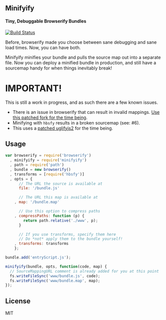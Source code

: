 Minifyify
---------
#### Tiny, Debuggable Browserify Bundles

[![Build Status](https://travis-ci.org/ben-ng/minifyify.png?branch=master)](https://travis-ci.org/ben-ng/minifyify)

Before, browserify made you choose between sane debugging and sane load times. Now, you can have both.

Minifyify minifies your bundle and pulls the source map out into a separate file. Now you can deploy a minified bundle in production, and still have a sourcemap handy for when things inevitably break!

# IMPORTANT!

This is still a work in progress, and as such there are a few known issues.

 * There is an issue in browserify that can result in invalid mappings. [Use this patched fork for the time being](https://github.com/ben-ng/node-browserify).
 * Minifying with `hbsfy` results in a broken sourcemap (see: #6).
 * This uses a [patched uglifyjs2](https://github.com/mishoo/UglifyJS2/pull/268) for the time being.

## Usage

```js
var browserify = require('browserify')
  , minifyify = require('minifyify')
  , path = require('path')
  , bundle = new browserify()
  , transforms = [require('hbsfy')]
  , opts = {
      // The URL the source is available at
      file: '/bundle.js'

      // The URL this map is available at
    , map: '/bundle.map'

      // Use this option to compress paths
    , compressPaths: function (p) {
        return path.relative('./www', p);
      }

      // If you use transforms, specify them here
      // Do *not* apply them to the bundle yourself!
    , transforms: transforms
    };

bundle.add('entryScript.js');

minifyify(bundle, opts, function(code, map) {
  // SourceMappingURL comment is already added for you at this point
  fs.writeFileSync('www/bundle.js', code);
  fs.writeFileSync('www/bundle.map', map);
});
```

## License
MIT
